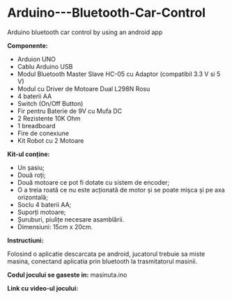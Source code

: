 # Arduino---Bluetooth-Car-Control
Arduino bluetooth car control by using an android app

**Componente:**
* Arduion UNO
* Cablu Arduino USB
* Modul Bluetooth Master Slave HC-05 cu Adaptor (compatibil 3.3 V si 5 V)
* Modul cu Driver de Motoare Dual L298N Rosu
* 4 baterii AA
* Switch (On/Off Button)
* Fir pentru Baterie de 9V cu Mufa DC
* 2 Rezistente 10K Ohm
* 1 breadboard
* Fire de conexiune
* Kit Robot cu 2 Motoare

**Kit-ul conține:**
* Un șasiu;
* Două roți;
* Două motoare ce pot fi dotate cu sistem de encoder;
* O a treia roată ce nu este acționată de motor și se poate mișca și pe axa orizontală;
* Soclu 4 baterii AA;
* Suporți motoare;
* Șuruburi, piulițe necesare asamblării.
* Dimensiuni: 15cm x 20cm.

**Instructiuni:**

Folosind o aplicatie descarcata pe android, jucatorul trebuie sa miste masina, conectand aplicatia prin bluetooth la trasmitatorul masinii.

**Codul jocului se gaseste in:** masinuta.ino

**Link cu video-ul jocului:** 
